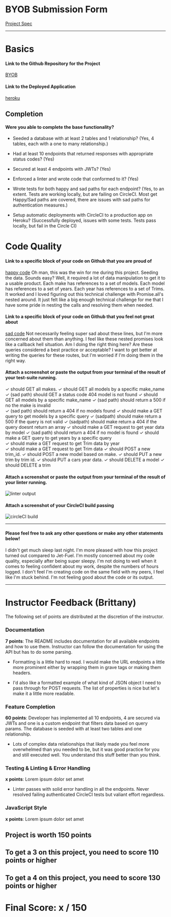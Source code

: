 # BYOB Submission Form

[Project Spec](http://frontend.turing.io/projects/build-your-own-backend.html)

------

# Basics

#### Link to the Github Repository for the Project
[BYOB](https://github.com/cbandrow/byob)

#### Link to the Deployed Application
[heroku](https://cb-cardata.herokuapp.com/)


## Completion

#### Were you able to complete the base functionality?

* Seeded a database with at least 2 tables and 1 relationship?
(Yes, 4 tables, each with a one to many relationship.)

* Had at least 10 endpoints that returned responses with appropriate status codes?
(Yes)

* Secured at least 4 endpoints with JWTs?
(Yes)

* Enforced a linter and wrote code that conformed to it?
(Yes)

* Wrote tests for both happy and sad paths for each endpoint?
(Yes, to an extent. Tests are working locally, but are failing on CircleCI. Most get Happy/Sad paths are covered, there are issues with sad paths for authentication measures.)

* Setup automatic deployments with CircleCI to a production app on Heroku?
(Successfully deployed, issues with some tests. Tests pass locally, but fail in the Circle CI)

# Code Quality

#### Link to a specific block of your code on Github that you are proud of
[happy code](https://github.com/cbandrow/byob/blob/master/db/seed/dev/makes-models.js#L25-L91)
Oh man, this was the win for me during this project. Seeding the data. Sounds easy? Well, it required a lot of data manipulation to get it to a usable product.
Each make has references to a set of models. Each model has references to a set of years. Each year has references to a set of Trims. 
It worked and I loved figuring out this technical challenge with Promise.all's nested around. It just felt like a big enough technical challenge for me that I have some pride in nesting the calls and resolving them when needed. 

#### Link to a specific block of your code on Github that you feel not great about
[sad code](https://github.com/cbandrow/byob/blob/master/server.js#L249-L296)
Not necessarily feeling super sad about these lines, but I'm more concerned about them than anything. I feel like these nested promises look like a callback hell situation. Am I doing the right thing here? Are these queries considered a best practice or acceptable? I want to get better at writing the queries for these routes, but I'm worried if I'm doing them in the right way. 

#### Attach a screenshot or paste the output from your terminal of the result of your test-suite running.
✓ should GET all makes.
✓ should GET all models by a specific make_name
✓ (sad path) should GET a status code 404 model is not found
✓ should GET all models by a specific make_name 
✓ (sad path) should return a 500 if no the make is invalid  
✓ (sad path) should return a 404 if no models found
✓ should make a GET query to get models by a specific query
✓ (sadpath) should make return a 500 if the query is not valid
✓ (sadpath) should make return a 404 if the query doesnt return an array
✓ should make a GET request to get year data by model
✓ (sad path) should return a 404 if no model is found
✓ should make a GET query to get years by a specific query  
✓ should make a GET request to get Trim data by year  
✓ should make a GET request to get Trim data
✓ should POST a new trim_id.
✓ should POST a new model based on make.
✓ should PUT a new trim by trim id.
✓ should PUT a cars year data.
✓ should DELETE a model
✓ should DELETE a trim

#### Attach a screenshot or paste the output from your terminal of the result of your linter running.

![linter output](http://imgur.com/LniRdry)

#### Attach a screenshot of your CircleCI build passing

![circleCI build](http://imgur.com/J7c9V1G)

-----

#### Please feel free to ask any other questions or make any other statements below!

I didn't get much sleep last night. I'm more pleased with how this project turned out compared to Jet-Fuel. I'm mostly concerned about my code quality, especially after being super sleepy. I'm not doing to well when it comes to feeling confident about my work, despite the numbers of hours logged. I don't feel I'm creating code on the same field with my peers, I feel like I'm stuck behind. I'm not feeling good about the code or its output. 

-----


# Instructor Feedback (Brittany)

The following set of points are distributed at the discretion of the instructor.

### Documentation

**7 points**: The README includes documentation for all available endpoints and how to use them. Instructor can follow the documentation for using the API but has to do some parsing.

* Formatting is a little hard to read. I would make the URL endpoints a little more prominent either by wrapping them in grave tags or making them headers.

* I'd also like a formatted example of what kind of JSON object I need to pass through for POST requests. The list of properties is nice but let's make it a little more readable.

### Feature Completion

**60 points**: Developer has implemented all 10 endpoints, 4 are secured via JWTs and one is a custom endpoint that filters data based on query params. The database is seeded with at least two tables and one relationship.

* Lots of complex data relationships that likely made you feel more overwhelmed than you needed to be, but it was good practice for you and still executed well. You understand this stuff better than you think.

### Testing & Linting & Error Handling

**x points**: Lorem ipsum dolor set amet

* Linter passes with solid error handling in all the endpoints. Never resolved failing authenticated CircleCI tests but valiant effort regardless.

### JavaScript Style

**x points**: Lorem ipsum dolor set amet


## Project is worth 150 points

## To get a 3 on this project, you need to score 110 points or higher
## To get a 4 on this project, you need to score 130 points or higher

# Final Score: x / 150